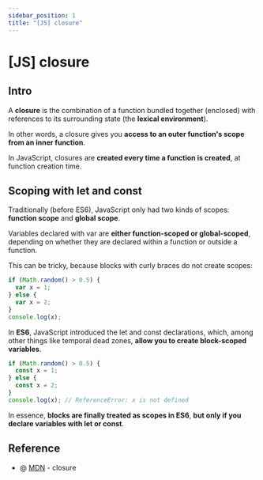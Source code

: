 ```yaml
---
sidebar_position: 1
title: "[JS] closure"
---
```


# [JS] closure

## Intro

A **closure** is the combination of a function bundled together (enclosed) with references to its surrounding state (the **lexical environment**).

In other words, a closure gives you **access to an outer function's scope from an inner function**.

In JavaScript, closures are **created every time a function is created**, at function creation time.

## Scoping with let and const

Traditionally (before ES6), JavaScript only had two kinds of scopes: **function scope** and **global scope**.

Variables declared with var are **either function-scoped or global-scoped**, depending on whether they are declared within a function or outside a function.

This can be tricky, because blocks with curly braces do not create scopes:

```javascript
if (Math.random() > 0.5) {
  var x = 1;
} else {
  var x = 2;
}
console.log(x);
```

In **ES6**, JavaScript introduced the let and const declarations, which, among other things like temporal dead zones, **allow you to create block-scoped variables**.

```javascript
if (Math.random() > 0.5) {
  const x = 1;
} else {
  const x = 2;
}
console.log(x); // ReferenceError: x is not defined
```

In essence, **blocks are finally treated as scopes in ES6**, **but only if you declare variables with let or const**.

## Reference

+ @ [MDN](https://developer.mozilla.org/en-US/docs/Web/JavaScript/Closures) - closure
